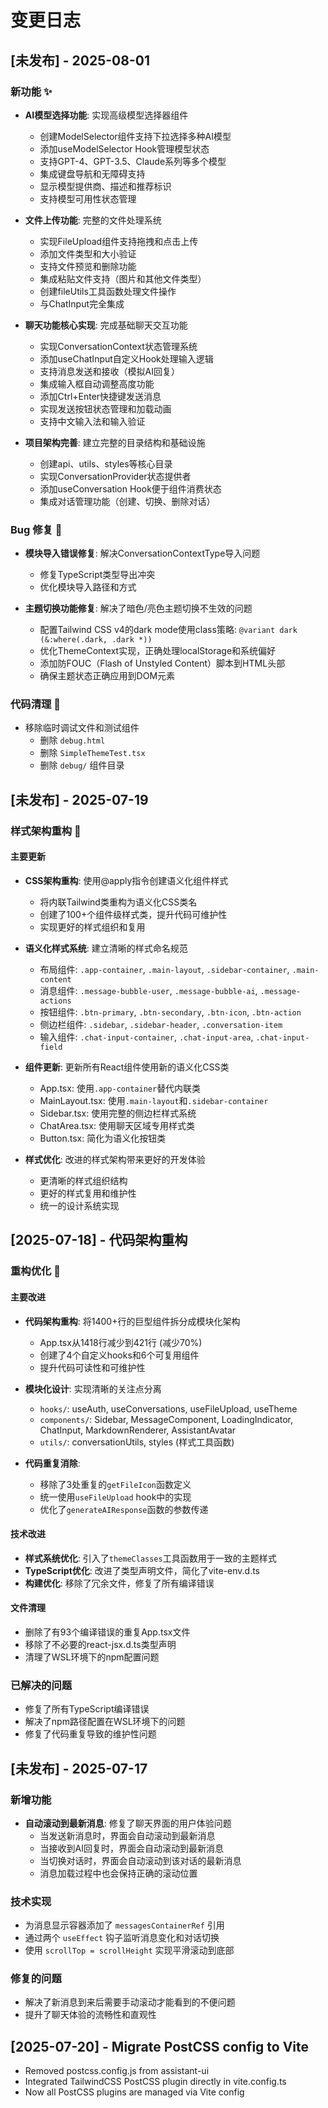 # 变更日志

## [未发布] - 2025-08-01

### 新功能 ✨

- **AI模型选择功能**: 实现高级模型选择器组件
  - 创建ModelSelector组件支持下拉选择多种AI模型
  - 添加useModelSelector Hook管理模型状态
  - 支持GPT-4、GPT-3.5、Claude系列等多个模型
  - 集成键盘导航和无障碍支持
  - 显示模型提供商、描述和推荐标识
  - 支持模型可用性状态管理

- **文件上传功能**: 完整的文件处理系统
  - 实现FileUpload组件支持拖拽和点击上传
  - 添加文件类型和大小验证
  - 支持文件预览和删除功能
  - 集成粘贴文件支持（图片和其他文件类型）
  - 创建fileUtils工具函数处理文件操作
  - 与ChatInput完全集成

- **聊天功能核心实现**: 完成基础聊天交互功能
  - 实现ConversationContext状态管理系统
  - 添加useChatInput自定义Hook处理输入逻辑
  - 支持消息发送和接收（模拟AI回复）
  - 集成输入框自动调整高度功能
  - 添加Ctrl+Enter快捷键发送消息
  - 实现发送按钮状态管理和加载动画
  - 支持中文输入法和输入验证

- **项目架构完善**: 建立完整的目录结构和基础设施
  - 创建api、utils、styles等核心目录
  - 实现ConversationProvider状态提供者
  - 添加useConversation Hook便于组件消费状态
  - 集成对话管理功能（创建、切换、删除对话）

### Bug 修复 🐛

- **模块导入错误修复**: 解决ConversationContextType导入问题
  - 修复TypeScript类型导出冲突
  - 优化模块导入路径和方式

- **主题切换功能修复**: 解决了暗色/亮色主题切换不生效的问题
  - 配置Tailwind CSS v4的dark mode使用class策略: `@variant dark (&:where(.dark, .dark *))`
  - 优化ThemeContext实现，正确处理localStorage和系统偏好
  - 添加防FOUC（Flash of Unstyled Content）脚本到HTML头部
  - 确保主题状态正确应用到DOM元素

### 代码清理 🧹

- 移除临时调试文件和测试组件
  - 删除 `debug.html`
  - 删除 `SimpleThemeTest.tsx`
  - 删除 `debug/` 组件目录

## [未发布] - 2025-07-19

### 样式架构重构 🎨

#### 主要更新

- **CSS架构重构**: 使用@apply指令创建语义化组件样式
  - 将内联Tailwind类重构为语义化CSS类名
  - 创建了100+个组件级样式类，提升代码可维护性
  - 实现更好的样式组织和复用

- **语义化样式系统**: 建立清晰的样式命名规范
  - 布局组件: `.app-container`, `.main-layout`, `.sidebar-container`, `.main-content`
  - 消息组件: `.message-bubble-user`, `.message-bubble-ai`, `.message-actions`
  - 按钮组件: `.btn-primary`, `.btn-secondary`, `.btn-icon`, `.btn-action`
  - 侧边栏组件: `.sidebar`, `.sidebar-header`, `.conversation-item`
  - 输入组件: `.chat-input-container`, `.chat-input-area`, `.chat-input-field`

- **组件更新**: 更新所有React组件使用新的语义化CSS类
  - App.tsx: 使用`.app-container`替代内联类
  - MainLayout.tsx: 使用`.main-layout`和`.sidebar-container`
  - Sidebar.tsx: 使用完整的侧边栏样式系统
  - ChatArea.tsx: 使用聊天区域专用样式类
  - Button.tsx: 简化为语义化按钮类

- **样式优化**: 改进的样式架构带来更好的开发体验
  - 更清晰的样式组织结构
  - 更好的样式复用和维护性
  - 统一的设计系统实现

## [2025-07-18] - 代码架构重构

### 重构优化 🎯

#### 主要改进

- **代码架构重构**: 将1400+行的巨型组件拆分成模块化架构
  - App.tsx从1418行减少到421行 (减少70%)
  - 创建了4个自定义hooks和6个可复用组件
  - 提升代码可读性和可维护性

- **模块化设计**: 实现清晰的关注点分离
  - `hooks/`: useAuth, useConversations, useFileUpload, useTheme
  - `components/`: Sidebar, MessageComponent, LoadingIndicator, ChatInput, MarkdownRenderer, AssistantAvatar
  - `utils/`: conversationUtils, styles (样式工具函数)

- **代码重复消除**:
  - 移除了3处重复的`getFileIcon`函数定义
  - 统一使用`useFileUpload` hook中的实现
  - 优化了`generateAIResponse`函数的参数传递

#### 技术改进

- **样式系统优化**: 引入了`themeClasses`工具函数用于一致的主题样式
- **TypeScript优化**: 改进了类型声明文件，简化了vite-env.d.ts
- **构建优化**: 移除了冗余文件，修复了所有编译错误

#### 文件清理

- 删除了有93个编译错误的重复App.tsx文件
- 移除了不必要的react-jsx.d.ts类型声明
- 清理了WSL环境下的npm配置问题

### 已解决的问题

- 修复了所有TypeScript编译错误
- 解决了npm路径配置在WSL环境下的问题
- 修复了代码重复导致的维护性问题

## [未发布] - 2025-07-17

### 新增功能

- **自动滚动到最新消息**: 修复了聊天界面的用户体验问题
  - 当发送新消息时，界面会自动滚动到最新消息
  - 当接收到AI回复时，界面会自动滚动到最新消息  
  - 当切换对话时，界面会自动滚动到该对话的最新消息
  - 消息加载过程中也会保持正确的滚动位置

### 技术实现

- 为消息显示容器添加了 `messagesContainerRef` 引用
- 通过两个 `useEffect` 钩子监听消息变化和对话切换
- 使用 `scrollTop = scrollHeight` 实现平滑滚动到底部

### 修复的问题

- 解决了新消息到来后需要手动滚动才能看到的不便问题
- 提升了聊天体验的流畅性和直观性

## [2025-07-20] - Migrate PostCSS config to Vite

- Removed postcss.config.js from assistant-ui
- Integrated TailwindCSS PostCSS plugin directly in vite.config.ts
- Now all PostCSS plugins are managed via Vite config
